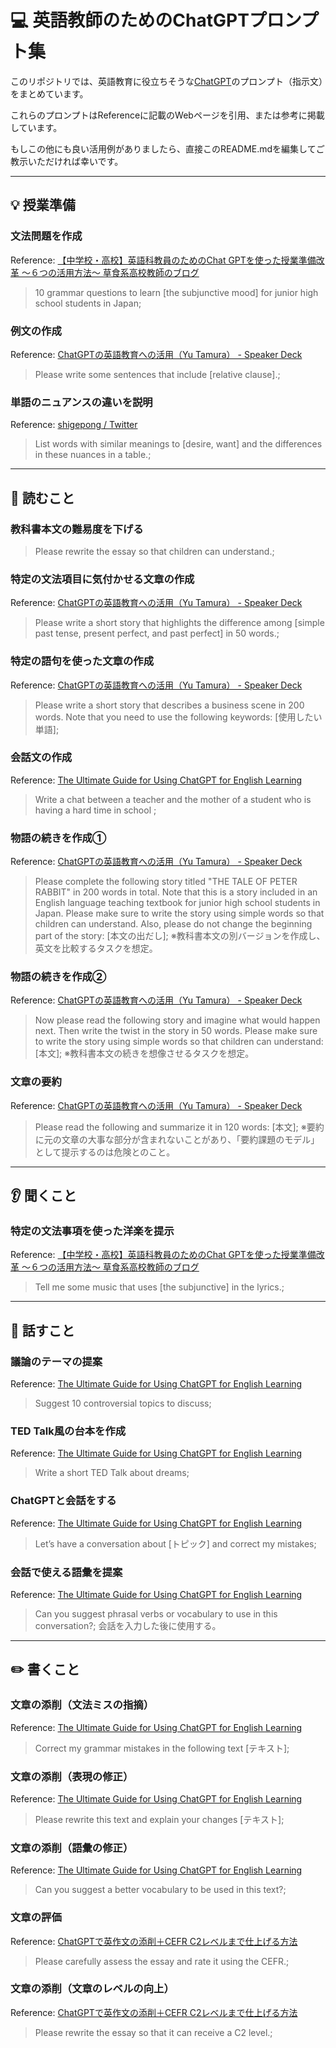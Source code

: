 # 💻 英語教師のためのChatGPTプロンプト集
このリポジトリでは、英語教育に役立ちそうな[ChatGPT](https://chat.openai.com/chat)のプロンプト（指示文）をまとめています。

これらのプロンプトはReferenceに記載のWebページを引用、または参考に掲載しています。

もしこの他にも良い活用例がありましたら、直接このREADME.mdを編集してご教示いただければ幸いです。

---
## 💡 授業準備
### 文法問題を作成
Reference: [【中学校・高校】英語科教員のためのChat GPTを使った授業準備改革 〜６つの活用方法〜  草食系高校教師のブログ](https://mzsmtks.com/2023/03/10/chatgpt/)
> 10 grammar questions to learn [the subjunctive mood] for junior high school students in Japan;
 
### 例文の作成
Reference: [ChatGPTの英語教育への活用（Yu Tamura） - Speaker Deck](https://speakerdeck.com/tam07pb915/2023-02-25-chat-gpt-teaching-materials?slide=8)
> Please write some sentences that include [relative clause].;
 
### 単語のニュアンスの違いを説明
Reference: [shigepong / Twitter](https://twitter.com/shigepong/status/1632227735568543744?s=20) 
> List words with similar meanings to [desire, want] and the differences in these nuances in a table.;

---
## 📕 読むこと
### 教科書本文の難易度を下げる
> Please rewrite the essay so that children can understand.;
 
### 特定の文法項目に気付かせる文章の作成
Reference: [ChatGPTの英語教育への活用（Yu Tamura） - Speaker Deck](https://speakerdeck.com/tam07pb915/2023-02-25-chat-gpt-teaching-materials?slide=8)
> Please write a short story that highlights the difference among [simple past tense, present perfect, and past perfect] in 50 words.;
 
### 特定の語句を使った文章の作成
Reference: [ChatGPTの英語教育への活用（Yu Tamura） - Speaker Deck](https://speakerdeck.com/tam07pb915/2023-02-25-chat-gpt-teaching-materials?slide=8)
> Please write a short story that describes a business scene in 200 words. Note that you need to use the following keywords: [使用したい単語];
 
### 会話文の作成
Reference: [The Ultimate Guide for Using ChatGPT for English Learning](https://hadarshemesh.com/magazine/chatgpt-for-learning-english/)
> Write a chat between a teacher and the mother of a student who is having a hard time in school ;
 
### 物語の続きを作成①
Reference: [ChatGPTの英語教育への活用（Yu Tamura） - Speaker Deck](https://speakerdeck.com/tam07pb915/2023-02-25-chat-gpt-teaching-materials?slide=8)
> Please complete the following story titled "THE TALE OF PETER RABBIT" in 200 words in total. Note that this is a story included in an English language teaching textbook for junior high school students in Japan. Please make sure to write the story using simple words so that children can understand. Also, please do not change the beginning part of the story: [本文の出だし];
※教科書本文の別バージョンを作成し、英文を比較するタスクを想定。

### 物語の続きを作成②
Reference: [ChatGPTの英語教育への活用（Yu Tamura） - Speaker Deck](https://speakerdeck.com/tam07pb915/2023-02-25-chat-gpt-teaching-materials?slide=8)
> Now please read the following story and imagine what would happen next. Then write the twist in the story in 50 words. Please make sure to write the story using simple words so that children can understand: [本文];
※教科書本文の続きを想像させるタスクを想定。

### 文章の要約
Reference: [ChatGPTの英語教育への活用（Yu Tamura） - Speaker Deck](https://speakerdeck.com/tam07pb915/2023-02-25-chat-gpt-teaching-materials?slide=8)
> Please read the following and summarize it in 120 words: [本文];
※要約に元の文章の大事な部分が含まれないことがあり、「要約課題のモデル」として提示するのは危険とのこと。

---
## 👂 聞くこと
### 特定の文法事項を使った洋楽を提示
Reference: [【中学校・高校】英語科教員のためのChat GPTを使った授業準備改革 〜６つの活用方法〜  草食系高校教師のブログ](https://mzsmtks.com/2023/03/10/chatgpt/)
> Tell me some music that uses [the subjunctive] in the lyrics.;

---
## 👄 話すこと
### 議論のテーマの提案
Reference: [The Ultimate Guide for Using ChatGPT for English Learning](https://hadarshemesh.com/magazine/chatgpt-for-learning-english/)
> Suggest 10 controversial topics to discuss;
 
### TED Talk風の台本を作成
Reference: [The Ultimate Guide for Using ChatGPT for English Learning](https://hadarshemesh.com/magazine/chatgpt-for-learning-english/)
> Write a short TED Talk about dreams;
 
### ChatGPTと会話をする
Reference: [The Ultimate Guide for Using ChatGPT for English Learning](https://hadarshemesh.com/magazine/chatgpt-for-learning-english/)
> Let’s have a conversation about [トピック] and correct my mistakes;
 
### 会話で使える語彙を提案
Reference: [The Ultimate Guide for Using ChatGPT for English Learning](https://hadarshemesh.com/magazine/chatgpt-for-learning-english/)
> Can you suggest phrasal verbs or vocabulary to use in this conversation?;
会話を入力した後に使用する。

---
## ✏️ 書くこと
### 文章の添削（文法ミスの指摘）
Reference: [The Ultimate Guide for Using ChatGPT for English Learning](https://hadarshemesh.com/magazine/chatgpt-for-learning-english/)
> Correct my grammar mistakes in the following text [テキスト];
 
### 文章の添削（表現の修正）
Reference: [The Ultimate Guide for Using ChatGPT for English Learning](https://hadarshemesh.com/magazine/chatgpt-for-learning-english/)
> Please rewrite this text and explain your changes [テキスト];
 
### 文章の添削（語彙の修正）
Reference: [The Ultimate Guide for Using ChatGPT for English Learning](https://hadarshemesh.com/magazine/chatgpt-for-learning-english/)
> Can you suggest a better vocabulary to be used in this text?;

### 文章の評価
Reference: [ChatGPTで英作文の添削＋CEFR C2レベルまで仕上げる方法](https://note.com/sangmin/n/n67ed2214b741)
> Please carefully assess the essay and rate it using the CEFR.;
 
### 文章の添削（文章のレベルの向上）
Reference: [ChatGPTで英作文の添削＋CEFR C2レベルまで仕上げる方法](https://note.com/sangmin/n/n67ed2214b740)
> Please rewrite the essay so that it can receive a C2 level.;
